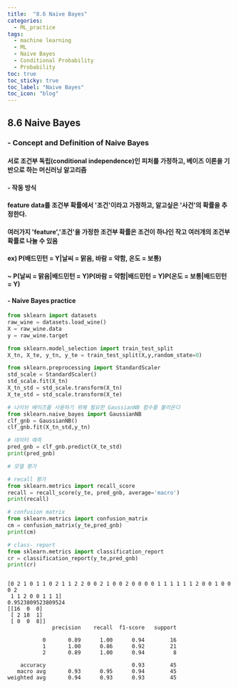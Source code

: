 ```yaml
---
title:  "8.6 Naive Bayes"
categories: 
  - ML_practice
tags:
  - machine learning
  - ML
  - Naive Bayes
  - Conditional Probability
  - Probability
toc: true
toc_sticky: true
toc_label: "Naive Bayes"
toc_icon: "blog"
---
```



## 8.6 Naive Bayes
### - Concept and Definition of Naive Bayes
#### 서로 조건부 독립(conditional independence)인 피처를 가정하고, 베이즈 이론을 기반으로 하는 머신러닝 알고리즘

#### - 작동 방식
#### feature data를 조건부 확률에서 '조건'이라고 가정하고, 알고싶은 '사건'의 확률을 추정한다. 
#### 여러가지 'feature','조건'을 가정한 조건부 확률은 조건이 하나인 작고 여러개의 조건부 확률로 나눌 수 있음 
#### ex) P(배드민턴 = Y|날씨 = 맑음, 바람 = 약함, 온도 = 보통)
#### ~ P(날씨 = 맑음|배드민턴 = Y)P(바람 = 약함|배드민턴 = Y)P(온도 = 보통|배드민턴 = Y)



#### - Naive Bayes practice


```python
from sklearn import datasets
raw_wine = datasets.load_wine()
X = raw_wine.data
y = raw_wine.target

from sklearn.model_selection import train_test_split
X_tn, X_te, y_tn, y_te = train_test_split(X,y,random_state=0)

from sklearn.preprocessing import StandardScaler
std_scale = StandardScaler()
std_scale.fit(X_tn)
X_tn_std = std_scale.transform(X_tn)
X_te_std = std_scale.transform(X_te)

# 나이브 베이즈를 사용하기 위해 필요한 GaussianNB 함수를 불러온다
from sklearn.naive_bayes import GaussianNB
clf_gnb = GaussianNB()
clf_gnb.fit(X_tn_std,y_tn)

# 데이터 예측
pred_gnb = clf_gnb.predict(X_te_std)
print(pred_gnb)

# 모델 평가

# recall 평가
from sklearn.metrics import recall_score
recall = recall_score(y_te, pred_gnb, average='macro')
print(recall)

# confusion matrix
from sklearn.metrics import confusion_matrix
cm = confusion_matrix(y_te,pred_gnb)
print(cm)

# class- report
from sklearn.metrics import classification_report
cr = classification_report(y_te,pred_gnb)
print(cr)



```

    [0 2 1 0 1 1 0 2 1 1 2 2 0 0 2 1 0 0 2 0 0 0 0 1 1 1 1 1 1 2 0 0 1 0 0 0 2
     1 1 2 0 0 1 1 1]
    0.9523809523809524
    [[16  0  0]
     [ 2 18  1]
     [ 0  0  8]]
                  precision    recall  f1-score   support
    
               0       0.89      1.00      0.94        16
               1       1.00      0.86      0.92        21
               2       0.89      1.00      0.94         8
    
        accuracy                           0.93        45
       macro avg       0.93      0.95      0.94        45
    weighted avg       0.94      0.93      0.93        45
    



```python

```
